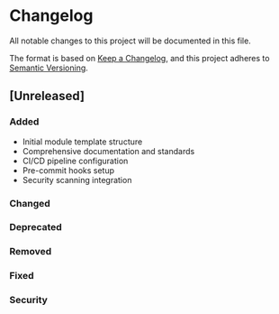# Changelog
All notable changes to this project will be documented in this file.

The format is based on [Keep a Changelog](https://keepachangelog.com/en/1.0.0/),
and this project adheres to [Semantic Versioning](https://semver.org/spec/v2.0.0.html).

## [Unreleased]

### Added
- Initial module template structure
- Comprehensive documentation and standards
- CI/CD pipeline configuration
- Pre-commit hooks setup
- Security scanning integration

### Changed

### Deprecated

### Removed

### Fixed

### Security

<!--
## [1.0.0] - 2024-01-01

### Added
- Feature description

### Changed
- Change description

### Fixed
- Bug fix description
-->
